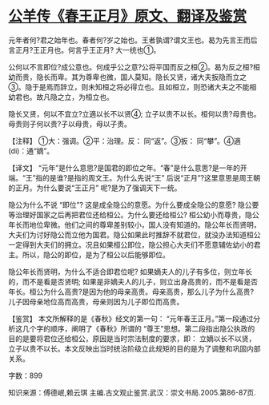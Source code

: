 # [公羊传《春王正月》原文、翻译及鉴赏](https://www.vrrw.net/wx/14022.html)

元年者何?君之始年也。春者何?岁之始也。王者孰谓?谓文王也。曷为先言王而后言正月?王正月也。何言乎王正月? 大一统也①。

公何以不言即位?成公意也。何成乎公之意?公将平国而反之桓②。曷为反之桓?桓幼而贵，隐长而卑。其为尊卑也微，国人莫知。隐长又贤，诸大夫扳隐而立之③。隐于是焉而辞立，则未知桓之将必得立也。且如桓立，则恐诸大夫之不能相幼君也。故凡隐之立，为桓立也。

隐长又贤，何以不宜立?立適以长不以贤④; 立子以贵不以长。桓何以贵?母贵也。母贵则子何以贵?子以母贵，母以子贵。

【注释】 ①大：强调。②平：治理。反： 同“返”。③扳： 同“攀”。④適 (di)：通“嫡”。



【译文】 “元年”是什么意思?是国君的即位之年。“春”是什么意思?是一年的开端。“王”指的是谁?是指的周文王。为什么先说“王” 后说“正月”?这里意思是周王朝的正月。为什么要说“王正月” 呢?是为了强调天下一统。

隐公为什么不说 “即位”? 这是成全隐公的意愿。为什么要成全隐公的意愿? 隐公要等治理好国家之后再把君位还给桓公。为什么要还给桓公? 桓公幼小而尊贵，隐公年长而地位卑微。他们之间的尊卑差别较小，国人没有知道的。隐公年长而贤明，大夫们为讨好隐公而立他为国君。隐公如果此时推辞不就君位，就没办法知道桓公一定得到大夫们的拥立。况且如果桓公即位，隐公担心大夫们不愿意辅佐幼小的君主。所以，隐公的即位，是为了桓公以后能够即位。

隐公年长而贤明，为什么不适合即君位呢? 如果嫡夫人的儿子有多位，则立年长的，而不是看是否贤明; 如果是非嫡夫人的儿子，则立出身高贵的，而不是看是否年长。桓公为什么高贵?是因为他的母亲高贵。母亲高贵，那么儿子为什么高贵?儿子因母亲地位高而高贵，母亲则因为儿子即位而高贵。

【鉴赏】 本文所解释的是《春秋》经文的第一句： “元年春王正月。”第一段通过分析这几个字的顺序，阐明了《春秋》所谓的 “尊王”思想。第二段指出隐公执政的目的是要将君位还给桓公，原因是当时宗法制度的要求，即： 立嫡以长不以贤，立子以贵不以长。本文反映出当时统治阶级立此规矩的目的是为了调整和巩固内部关系。

字数：899

知识来源：傅德岷,赖云琪 主编.古文观止鉴赏.武汉：崇文书局.2005.第86-87页.

